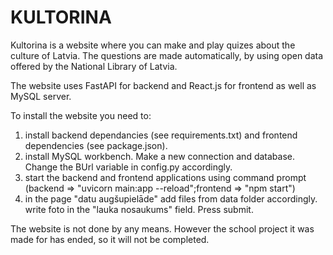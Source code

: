 # KULTORINA

Kultorina is a website where you can make and play quizes about the culture of Latvia. The questions are made automatically, by using open data offered by the National Library of Latvia. 

The website uses FastAPI for backend and React.js for frontend as well as MySQL server.

To install the website you need to:
1. install backend dependancies (see requirements.txt) and frontend dependencies (see package.json).
2. install MySQL workbench. Make a new connection and database. Change the BUrl variable in config.py accordingly.
3. start the backend and frontend applications using command prompt (backend => "uvicorn main:app --reload";frontend => "npm start")
4. in the page "datu augšupielāde" add files from data folder accordingly. write foto in the "lauka nosaukums" field. Press submit.

The website is not done by any means. However the school project it was made for has ended, so it will not be completed.


